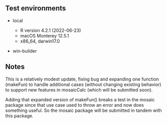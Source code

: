 ## Test environments

* local
    * R version 4.2.1 (2022-06-23)
    * macOS Monterey 12.5.1
    * x86_64, darwin17.0

* win-builder

## Notes

This is a relatively modest update, fixing bug and expanding one function (makeFun) to handle 
additional cases (without changing existing behavior) to support new features in
mosaicCalc (which will be submitted soon).

Adding that expanded version of makeFun() breaks a test in the mosaic package since
that use case used to throw an error and now does something useful.  So the mosaic
package will be submitted in tandem with this package.

